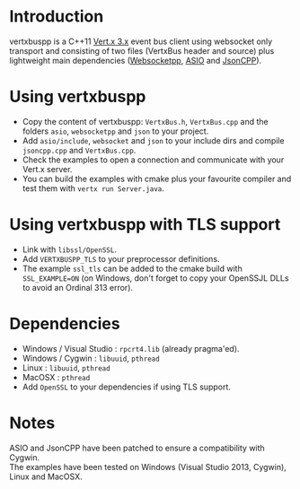 # Introduction
vertxbuspp is a C++11 [Vert.x 3.x][] event bus client using websocket only transport 
and consisting of two files (VertxBus header and source) plus lightweight main dependencies 
([Websocketpp][], [ASIO][] and [JsonCPP][]).

[Vert.x 3.x]: http://vert-x3.github.io/
[Websocketpp]: http://www.zaphoyd.com/websocketpp/
[ASIO]: https://think-async.com/
[JsonCPP]: https://github.com/open-source-parsers/jsoncpp

# Using vertxbuspp
* Copy the content of vertxbuspp: `VertxBus.h`, `VertxBus.cpp` and the folders `asio`, `websocketpp` and `json` to your project.
* Add `asio/include`, `websocket` and `json` to your include dirs and compile `jsoncpp.cpp` and `VertxBus.cpp`. 
* Check the examples to open a connection and communicate with your Vert.x server.
* You can build the examples with cmake plus your favourite compiler and test them with `vertx run Server.java`.

# Using vertxbuspp with TLS support
* Link with `libssl/OpenSSL`.
* Add `VERTXBUSPP_TLS` to your preprocessor definitions.
* The example `ssl_tls` can be added to the cmake build with `SSL_EXAMPLE=ON` (on Windows, don't forget to copy your OpenSSJL DLLs to avoid an Ordinal 313 error).

# Dependencies
* Windows / Visual Studio : `rpcrt4.lib` (already pragma'ed).
* Windows / Cygwin : `libuuid`, `pthread`
* Linux : `libuuid`, `pthread`
* MacOSX : `pthread`
* Add `OpenSSL` to your dependencies if using TLS support.

# Notes
ASIO and JsonCPP have been patched to ensure a compatibility with Cygwin.  
The examples have been tested on Windows (Visual Studio 2013, Cygwin), Linux and MacOSX.
